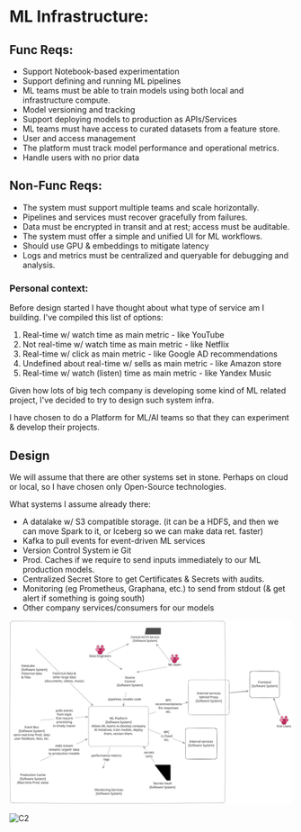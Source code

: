 # ML Infrastructure:

## Func Reqs:
* Support Notebook-based experimentation
* Support defining and running ML pipelines
* ML teams must be able to train models using both local and infrastructure compute.
* Model versioning and tracking
* Support deploying models to production as APIs/Services
* ML teams must have access to curated datasets from a feature store.
* User and access management
* The platform must track model performance and operational metrics.
* Handle users with no prior data

## Non-Func Reqs:
* The system must support multiple teams and scale horizontally.
* Pipelines and services must recover gracefully from failures.
* Data must be encrypted in transit and at rest; access must be auditable.
* The system must offer a simple and unified UI for ML workflows.
* Should use GPU & embeddings to mitigate latency
* Logs and metrics must be centralized and queryable for debugging and analysis.

### Personal context:
Before design started I have thought about what type of service am I building.
I've compiled this list of options:
1) Real-time w/ watch time as main metric - like YouTube
2) Not real-time w/ watch time as main metric - like Netflix
3) Real-time w/ click as main metric - like Google AD recommendations
4) Undefined about real-time w/ sells as main metric - like Amazon store
5) Real-time w/ watch (listen) time as main metric - like Yandex Music

Given how lots of big tech company is developing some kind of ML related project, I've decided to try to design such system infra.

I have chosen to do a Platform for ML/AI teams so that they can experiment & develop their projects.

## Design

We will assume that there are other systems set in stone. Perhaps on cloud or local, so I have chosen only Open-Source technologies.

What systems I assume already there:
- A datalake w/ S3 compatible storage. (it can be a HDFS, and then we can move Spark to it, or Iceberg so we can make data ret. faster)
- Kafka to pull events for event-driven ML services
- Version Control System ie Git
- Prod. Caches if we require to send inputs immediately to our ML production models.
- Centralized Secret Store to get Certificates & Secrets with audits.
- Monitoring (eg Prometheus, Graphana, etc.) to send from stdout (& get alert if something is going south)
- Other company services/consumers for our models

![C1](C1vec.svg)

![C2](C2vec.svg)
